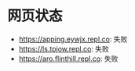 # 网页状态
- https://apping.eywjx.repl.co: 失败
- https://ls.tpjow.repl.co: 失败
- https://aro.flinthill.repl.co: 失败
